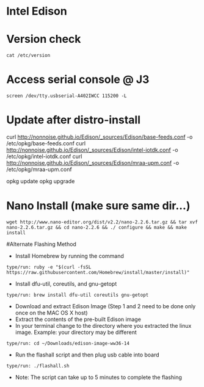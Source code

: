 Intel Edison
===========

# Version check
```
cat /etc/version
```

# Access serial console @ J3
``` 
screen /dev/tty.usbserial-A402IWCC 115200 -L
```

# Update after distro-install
curl http://nonnoise.github.io/Edison/_sources/Edison/base-feeds.conf -o /etc/opkg/base-feeds.conf
curl http://nonnoise.github.io/Edison/_sources/Edison/intel-iotdk.conf -o /etc/opkg/intel-iotdk.conf
curl http://nonnoise.github.io/Edison/_sources/Edison/mraa-upm.conf -o /etc/opkg/mraa-upm.conf

opkg update
opkg upgrade

# Nano Install (make sure same dir...)
```
wget http://www.nano-editor.org/dist/v2.2/nano-2.2.6.tar.gz && tar xvf nano-2.2.6.tar.gz && cd nano-2.2.6 && ./ configure && make && make install
```

#Alternate Flashing Method
* Install Homebrew by running the command
```
type/run: ruby -e "$(curl -fsSL https://raw.githubusercontent.com/Homebrew/install/master/install)"
```
* Install dfu-util, coreutils, and gnu-getopt
```
type/run: brew install dfu-util coreutils gnu-getopt
```
* Download and extract Edison Image (Step 1 and 2 need to be done only once on the MAC OS X host)
* Extract the contents of the pre-built Edison image
* In your terminal change to the directory where you extracted the linux image.  Example: your directory may be different
```
type/run: cd ~/Downloads/edison-image-ww36-14
```
* Run the flashall script and then plug usb cable into board
```
type/run: ./flashall.sh
```
* Note:
The script can take up to 5 minutes to complete the flashing

